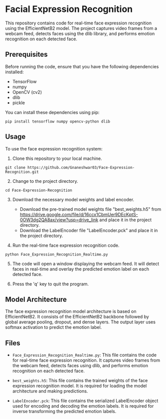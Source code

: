 # Facial Expression Recognition

This repository contains code for real-time face expression recognition using the EfficientNetB2 model. The project captures video frames from a webcam feed, detects faces using the dlib library, and performs emotion recognition on each detected face.

## Prerequisites

Before running the code, ensure that you have the following dependencies installed:

- TensorFlow
- numpy
- OpenCV (cv2)
- dlib
- pickle

You can install these dependencies using pip:

```
pip install tensorflow numpy opencv-python dlib
```

## Usage

To use the face expression recognition system:

1. Clone this repository to your local machine.

```shell
git clone https://github.com/Gnaneshwar03/Face-Expression-Recognition.git
```

2. Change to the project directory.

```shell
cd Face-Expression-Recognition
```

3. Download the necessary model weights and label encoder.

   - Download the pre-trained model weights file "best_weights.h5" from https://drive.google.com/file/d/16ccx1CbmUer9DEcKptS-0OW3dg2QA8ax/view?usp=drive_link and place it in the project directory.
   - Download the LabelEncoder file "LabelEncoder.pck" and place it in the project directory.

4. Run the real-time face expression recognition code.

```shell
python Face_Expression_Recognition_Realtime.py
```

5. The code will open a window displaying the webcam feed. It will detect faces in real-time and overlay the predicted emotion label on each detected face.

6. Press the 'q' key to quit the program.

## Model Architecture

The face expression recognition model architecture is based on EfficientNetB2. It consists of the EfficientNetB2 backbone followed by global average pooling, dropout, and dense layers. The output layer uses softmax activation to predict the emotion label.

## Files

- `Face_Expression_Recognition_Realtime.py`: This file contains the code for real-time face expression recognition. It captures video frames from the webcam feed, detects faces using dlib, and performs emotion recognition on each detected face.

- `best_weights.h5`: This file contains the trained weights of the face expression recognition model. It is required for loading the model architecture and making predictions.

- `LabelEncoder.pck`: This file contains the serialized LabelEncoder object used for encoding and decoding the emotion labels. It is required for inverse transforming the predicted emotion labels.
